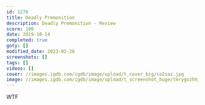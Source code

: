 ```yaml
---
id: 1276
title: Deadly Premonition
description: Deadly Premonition - Review
score: 100
date: 2019-10-14
completed: true
goty: []
modified_date: 2023-02-28
screenshots: []
tags: []
videos: []
cover: //images.igdb.com/igdb/image/upload/t_cover_big/co2saz.jpg
image: //images.igdb.com/igdb/image/upload/t_screenshot_huge/tmrygozhhjgicpqihtya.jpg
---
```

WTF